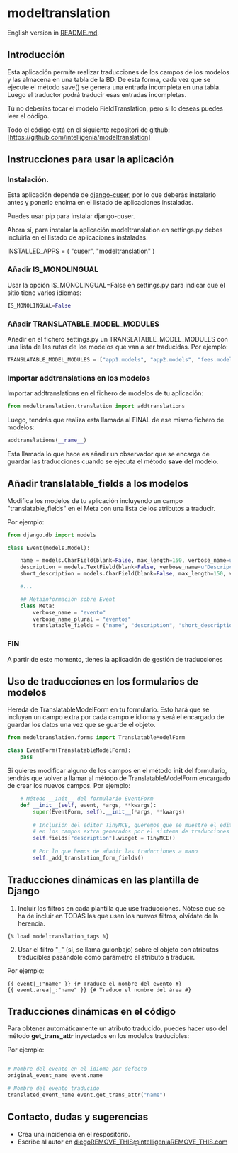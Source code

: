# modeltranslation

English version in [README.md](README.md).

## Introducción

Esta aplicación permite realizar traducciones de los campos de los modelos y las almacena en una tabla de la BD.
De esta forma, cada vez que se ejecute el método save() se genera una entrada incompleta en una tabla. Luego el
traductor podrá traducir esas entradas incompletas.

Tú no deberías tocar el modelo FieldTranslation, pero si lo deseas puedes leer el código.

Todo el código está en el siguiente repositori de github: [https://github.com/intelligenia/modeltranslation]

## Instrucciones para usar la aplicación

### Instalación.

Esta aplicación depende de [django-cuser](https://pypi.python.org/pypi/django-cuser),
por lo que deberás instalarlo antes y ponerlo encima en el listado de aplicaciones instaladas.

Puedes usar pip para instalar django-cuser.

Ahora sí, para instalar la aplicación modeltranslation en settings.py debes
incluirla en el listado de aplicaciones instaladas.

INSTALLED_APPS = (
  "cuser",
  "modeltranslation"
)

###	Añadir IS_MONOLINGUAL

Usar la opción IS_MONOLINGUAL=False en settings.py para indicar que el sitio tiene varios idiomas:

```python
IS_MONOLINGUAL=False
```

### Añadir TRANSLATABLE_MODEL_MODULES

Añadir en el fichero settings.py un TRANSLATABLE_MODEL_MODULES con una lista de las rutas de los modelos que van a ser traducidas. Por ejemplo:
	
```python
TRANSLATABLE_MODEL_MODULES = ["app1.models", "app2.models", "fees.models", "menus.models", ...]
```

### Importar addtranslations en los modelos

Importar addtranslations en el fichero de modelos de tu aplicación:

```python
from modeltranslation.translation import addtranslations
```

Luego, tendrás que realiza esta llamada al FINAL de ese mismo fichero de modelos:

```python
addtranslations(__name__)
```

Esta llamada lo que hace es añadir un observador que se encarga de guardar
las traducciones cuando se ejecuta el método **save** del modelo.

## Añadir translatable_fields a los modelos

Modifica los modelos de tu aplicación incluyendo un campo "translatable_fields" en el Meta con una lista de los atributos a traducir.

Por ejemplo:

```python
from django.db import models

class Event(models.Model):

	name = models.CharField(blank=False, max_length=150, verbose_name=u"Nombre", help_text=u"Nombre del evento.")
	description = models.TextField(blank=False, verbose_name=u"Descripción", help_text=u"Descripción larga del evento.")
	short_description = models.CharField(blank=False, max_length=150, verbose_name=u"Descripción corta", help_text=u"Texto (máximo 150 caracteres) que sirve como descripción breve del evento.")

	#...

	## Metainformación sobre Event
	class Meta:
		verbose_name = "evento"
		verbose_name_plural = "eventos"
		translatable_fields = ("name", "description", "short_description")

```
### FIN

A partir de este momento, tienes la aplicación de gestión de traducciones


## Uso de traducciones en los formularios de modelos

Hereda de TranslatableModelForm en tu formulario. Esto hará que se incluyan
un campo extra por cada campo e idioma y será el encargado de guardar los
datos una vez que se guarde el objeto.

```python
from modeltranslation.forms import TranslatableModelForm

class EventForm(TranslatableModelForm):
	pass
```

Si quieres modificar alguno de los campos en el método __init__ del
formulario, tendrás que volver a llamar al método de TranslatableModelForm
encargado de crear los nuevos campos. Por ejemplo:

```python
	# Método __init__ del formulario EventForm
	def __init__(self, event, *args, **kwargs):
		super(EventForm, self).__init__(*args, **kwargs)
		
		# Inclusión del editor TinyMCE, queremos que se muestre el editor
		# en los campos extra generados por el sistema de traducciones
		self.fields["description"].widget = TinyMCE()
		
		# Por lo que hemos de añadir las traducciones a mano
		self._add_translation_form_fields()
```

## Traducciones dinámicas en las plantilla de Django

1. Incluir los filtros en cada plantilla que use traducciones. Nótese
que se ha de incluir en TODAS las que usen los nuevos filtros, olvídate
de la herencia.

```django
{% load modeltranslation_tags %}
```

2. Usar el filtro "_" (sí, se llama guionbajo) sobre el objeto con
atributos traducibles pasándole como parámetro el atributo a traducir.

Por ejemplo: 

```django
{{ event|_:"name" }} {# Traduce el nombre del evento #}
{{ event.area|_:"name" }} {# Traduce el nombre del área #}
```

## Traducciones dinámicas en el código

Para obtener automáticamente un atributo traducido, puedes hacer uso
del método **get_trans_attr** inyectados en los modelos traducibles:

Por ejemplo: 
```python

# Nombre del evento en el idioma por defecto
original_event_name event.name

# Nombre del evento traducido
translated_event_name event.get_trans_attr("name")
```

## Contacto, dudas y sugerencias

- Crea una incidencia en el respositorio.
- Escribe al autor en diegoREMOVE_THIS@intelligeniaREMOVE_THIS.com

